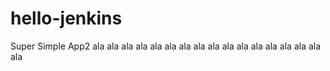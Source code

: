 # hello-jenkins
Super Simple App2
a l a  
 a l a  
 a l a  
 a l a  
 a l a  
 a l a  
 a l a  
 a l a  
 a l a  
 a l a  
 a l a  
 a l a  
 a l a  
 a l a  
 a l a  
 a l a  
 a l a  
 